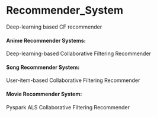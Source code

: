 # Recommender_System
Deep-learning based CF recommender

#### Anime Recommender Systems:
Deep-learning-based Collaborative Filtering Recommender

#### Song Recommender System:
User-item-based Collaborative Filtering Recommender

#### Movie Recommender System:
Pyspark ALS Collaborative Filtering Recommender

